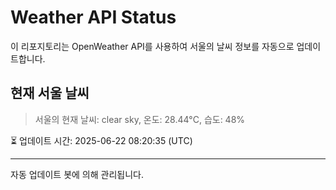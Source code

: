 
# Weather API Status

이 리포지토리는 OpenWeather API를 사용하여 서울의 날씨 정보를 자동으로 업데이트합니다.

## 현재 서울 날씨
> 서울의 현재 날씨: clear sky, 온도: 28.44°C, 습도: 48%

⏳ 업데이트 시간: 2025-06-22 08:20:35 (UTC)

---
자동 업데이트 봇에 의해 관리됩니다.
